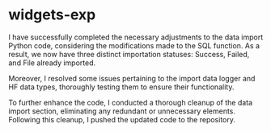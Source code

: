 # widgets-exp
I have successfully completed the necessary adjustments to the data import Python code, considering the modifications made to the SQL function. As a result, we now have three distinct importation statuses: Success, Failed, and File already imported. 

Moreover, I resolved some issues pertaining to the import data logger and HF data types, thoroughly testing them to ensure their functionality. 

To further enhance the code, I conducted a thorough cleanup of the data import section, eliminating any redundant or unnecessary elements. Following this cleanup, I pushed the updated code to the repository.
